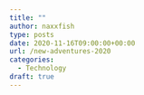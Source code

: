 ```yaml
---
title: ""
author: naxxfish
type: posts
date: 2020-11-16T09:00:00+00:00
url: /new-adventures-2020
categories:
  - Technology
draft: true
---
```


